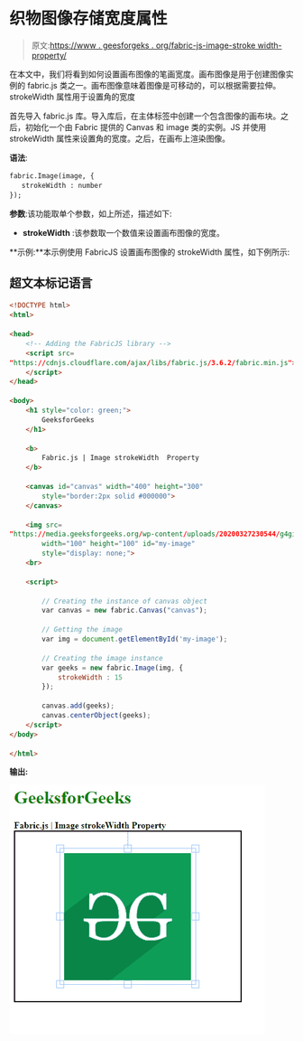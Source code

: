 # 织物图像存储宽度属性

> 原文:[https://www . geesforgeks . org/fabric-js-image-stroke width-property/](https://www.geeksforgeeks.org/fabric-js-image-strokewidth-property/)

在本文中，我们将看到如何设置画布图像的笔画宽度。画布图像是用于创建图像实例的 fabric.js 类之一。画布图像意味着图像是可移动的，可以根据需要拉伸。strokeWidth 属性用于设置角的宽度

首先导入 fabric.js 库。导入库后，在主体标签中创建一个包含图像的画布块。之后，初始化一个由 Fabric 提供的 Canvas 和 image 类的实例。JS 并使用 strokeWidth 属性来设置角的宽度。之后，在画布上渲染图像。

**语法**:

```html
fabric.Image(image, {
   strokeWidth : number
});
```

**参数**:该功能取单个参数，如上所述，描述如下:

*   **strokeWidth** :该参数取一个数值来设置画布图像的宽度。

**示例:**本示例使用 FabricJS 设置画布图像的 strokeWidth 属性，如下例所示:

## 超文本标记语言

```html
<!DOCTYPE html> 
<html> 

<head> 
    <!-- Adding the FabricJS library -->
    <script src= 
"https://cdnjs.cloudflare.com/ajax/libs/fabric.js/3.6.2/fabric.min.js"> 
    </script> 
</head> 

<body> 
    <h1 style="color: green;"> 
        GeeksforGeeks 
    </h1> 

    <b> 
        Fabric.js | Image strokeWidth  Property 
    </b> 

    <canvas id="canvas" width="400" height="300"
        style="border:2px solid #000000"> 
    </canvas> 

    <img src= 
"https://media.geeksforgeeks.org/wp-content/uploads/20200327230544/g4gicon.png"
        width="100" height="100" id="my-image"
        style="display: none;"> 
    <br> 

    <script> 

        // Creating the instance of canvas object 
        var canvas = new fabric.Canvas("canvas"); 

        // Getting the image 
        var img = document.getElementById('my-image'); 

        // Creating the image instance 
        var geeks = new fabric.Image(img, {
            strokeWidth : 15
        }); 

        canvas.add(geeks); 
        canvas.centerObject(geeks); 
    </script> 
</body> 

</html>
```

**输出:**

![](img/28e80129a4cd4b74b5e12caae2af3df8.png)